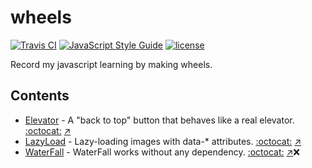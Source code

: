# wheels

[![Travis CI](https://travis-ci.org/ZYSzys/zys-wheels.svg?branch=master)](https://travis-ci.org/ZYSzys/zys-wheels)
[![JavaScript Style Guide](https://img.shields.io/badge/code_style-standard-brightgreen.svg)](https://standardjs.com)
[![license](https://img.shields.io/github/license/ZYSzys/zys-wheels.svg)](https://github.com/ZYSzys/zys-wheels/blob/master/LICENSE)

Record my javascript learning by making wheels.

## Contents

- [Elevator](elevator) - A "back to top" button that behaves like a real elevator.  [:octocat:](https://github.com/tholman/elevator.js) [:arrow_upper_right:](http://zyszys.top/zys-wheels/elevator/)
- [LazyLoad](lazy-load) - Lazy-loading images with data-* attributes.  [:octocat:](https://github.com/toddmotto/echo) [:arrow_upper_right:](http://zyszys.top/zys-wheels/lazy-load/)
- [WaterFall](waterfall) - WaterFall works without any dependency. 
[:octocat:](https://github.com/raphamorim/waterfall.js) [:arrow_upper_right:](http://zyszys.top/zys-wheels/waterfall/):x: 
